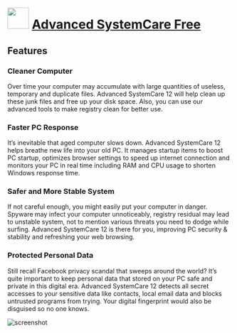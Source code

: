 ﻿# <img src="https://cdn.jsdelivr.net/gh/chtof/chocolatey-packages/automatic/afedteated/afedteated.png" width="48" height="48"/> [Advanced SystemCare Free](https://chocolatey.org/packages/afedteated)

## Features
### Cleaner Computer
Over time your computer may accumulate with large quantities of useless, temporary and duplicate files. Advanced SystemCare 12 will help clean up these junk files and free up your disk space. Also, you can use our advanced tools to make registry clean for better use.

### Faster PC Response
It’s inevitable that aged computer slows down. Advanced SystemCare 12 helps breathe new life into your old PC. It manages startup items to boost PC startup, optimizes browser settings to speed up internet connection and monitors your PC in real time including RAM and CPU usage to shorten Windows response time.

### Safer and More Stable System
If not careful enough, you might easily put your computer in danger. Spyware may infect your computer unnoticeably, registry residual may lead to unstable system, not to mention various threats you need to dodge while surfing. Advanced SystemCare 12 is there for you, improving PC security & stability and refreshing your web browsing.

### Protected Personal Data
Still recall Facebook privacy scandal that sweeps around the world? It’s quite important to keep personal data that stored on your PC safe and private in this digital era. Advanced SystemCare 12 detects all secret accesses to your sensitive data like contacts, local email data and blocks untrusted programs from trying. Your digital fingerprint would also be disguised so no one knows.

![screenshot](https://cdn.jsdelivr.net/gh/chtof/chocolatey-packages/automatic/afedteated/screenshot.png)